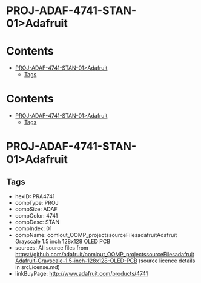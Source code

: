 
PROJ-ADAF-4741-STAN-01>Adafruit
===============================

Contents
========

* [PROJ-ADAF-4741-STAN-01>Adafruit](#proj-adaf-4741-stan-01adafruit)
	* [Tags](#tags)

Contents
========

* [PROJ-ADAF-4741-STAN-01>Adafruit](#proj-adaf-4741-stan-01adafruit)
	* [Tags](#tags)

# PROJ-ADAF-4741-STAN-01>Adafruit

## Tags

- hexID: PRA4741
- oompType: PROJ
- oompSize: ADAF
- oompColor: 4741
- oompDesc: STAN
- oompIndex: 01
- oompName: oomlout_OOMP_projectssourceFilesadafruitAdafruit Grayscale 1.5 inch 128x128 OLED PCB
- sources: All source files from https://github.com/adafruit/oomlout_OOMP_projectssourceFilesadafruitAdafruit-Grayscale-1.5-inch-128x128-OLED-PCB (source licence details in srcLicense.md)
- linkBuyPage: http://www.adafruit.com/products/4741
